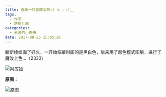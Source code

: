 ```yaml
---
title: 临摹一只智障女神∠( ᐛ 」∠)＿
tags:
  - 作品
  - 瞎鸡儿画
categories:
  - 云游的小画册
date: 2017-08-25 15:05:26
---
```


断断续续画了好久，一开始临摹时画的是黑白色，后来用了颜色模式图层，进行了魔改上色…（2333）

![阿库娅](https://qcloud-media.yunyoujun.cn/draw/konosuba-aqua.jpg)

<!-- more -->

**原图：**

![原图](https://qcloud-media.yunyoujun.cn/draw/96.png)